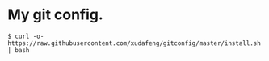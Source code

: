 # My git config.

```shell
$ curl -o- https://raw.githubusercontent.com/xudafeng/gitconfig/master/install.sh | bash
```
